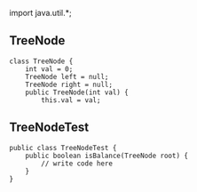 import java.util.*;

##  TreeNode

    class TreeNode {
        int val = 0;
        TreeNode left = null;
        TreeNode right = null;
        public TreeNode(int val) {
            this.val = val;

##  TreeNodeTest

    public class TreeNodeTest {
        public boolean isBalance(TreeNode root) {
            // write code here
        }
    }
